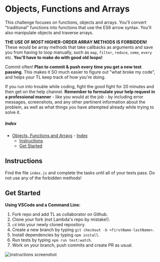 # Objects, Functions and Arrays

This challenge focuses on functions, objects and arrays. You'll convert "traditional" functions into functions that use the ES6 arrow syntax. You'll also manipulate objects and traverse arrays.

__THE USE OF _MOST_ HIGHER-ORDER ARRAY METHODS IS FORBIDDEN!__ These would be array methods that take callbacks as arguments and save you from having to loop manually, such as `map`, `filter`, `reduce`, `some`, `every` etc. **You'll have to make do with good old loops!** 

Commit often! **Plan to commit & push every time you get a new test passing**. This makes it SO much easier to figure out "what broke my code", and helps your TL keep track of how you're doing.

If you run into trouble while coding, fight the good fight for 20 minutes and then get on the help channel. __Remember to formulate your help request in a professional manner__ - like you would at the job - by including error messages, screenshots, and any other pertinent information about the problem, as well as what things you have attempted already while trying to solve it.

##### Index

- [Objects, Functions and Arrays](#objects-functions-and-arrays)
        - [Index](#index)
  - [Instructions](#instructions)
  - [Get Started](#get-started)

## Instructions

Find the file `index.js` and complete the tasks until all of your tests pass. Do not use any of the forbidden methods!

## Get Started

<summary><strong>Using VSCode and a Command Line:</strong></summary>

1. Fork repo and add TL as collaborator on Github.
1. Clone _your_ fork (not Lambda's repo by mistake!).
1. `cd` into your newly cloned repository.
1. Create a new branch by typing `git checkout -b <firstName-lastName>`.
1. Install dependencies by typing `npm install`.
1. Run tests by typing `npm run test:watch`.
1. Work on your branch, push commits and create PR as usual.

<img alt='instructions screenshot' src='./innstructions.png'>
